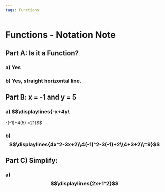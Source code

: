 ```yaml
---
tags: Functions
---
```

# Functions - Notation Note

## Part A: Is it a Function?
### a) Yes
### b) Yes, straight horizontal line.

## Part B: x = -1 and y = 5
### a) $$\displaylines{-x+4y\\
-(-1)+4(5)
=21}$$
### b)$$\displaylines{4x^2-3x+2\\4(-1)^2-3(-1)+2\\4+3+2\\=9}$$
## Part C) Simplify:
### a) $$\displaylines{2x+1^2}$$